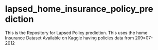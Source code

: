 # lapsed_home_insurance_policy_prediction
This is the Repository for Lapsed Policy prediction. This uses the home Insurance Dataset Available on Kaggle having policies data from 209=07-2012
